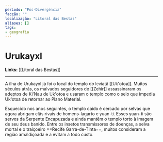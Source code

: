```yaml
---
período: "Pós-Divergência"
facção: ""
localização: "Litoral das Bestas"
aliases: []
tags:
- geografia
---
```


# **Urukayxl**

**Links:** [[Litoral das Bestas]]

---
A ilha de Urukayxl já foi o local do templo do leviatã [[Uk'otoa]]. Muitos séculos atrás, os malvados seguidores de [[Zehir]] assassinaram os adeptos de Ki'Nau de Uk'otoa e usaram o templo como o selo que impedia Uk'otoa de retornar ao Plano Material.

Esquecido nos anos seguintes, o templo caído é cercado por selvas que agora abrigam clãs rivais de homens-lagarto e yuan-ti. Esses yuan-ti são servos da Serpente Encapuzada e ainda mantêm o templo torto à imagem de seu deus banido. Entre os insetos transmissores de doenças, a selva mortal e o traiçoeiro ==Recife Garra-de-Tinta==, muitos consideram a região amaldiçoada e a evitam a todo custo.